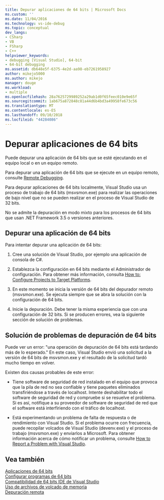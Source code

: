 ```yaml
---
title: Depurar aplicaciones de 64 bits | Microsoft Docs
ms.custom: ''
ms.date: 11/04/2016
ms.technology: vs-ide-debug
ms.topic: conceptual
dev_langs:
- CSharp
- VB
- FSharp
- C++
helpviewer_keywords:
- debugging [Visual Studio], 64-bit
- 64-bit debugging
ms.assetid: db648e5f-6375-4e2d-aa98-eb7261958927
author: mikejo5000
ms.author: mikejo
manager: douge
ms.workload:
- multiple
ms.openlocfilehash: 28a7625729989252a29ab1d0f65feec010e9e65f
ms.sourcegitcommit: 1ab675a872848c81a44d6b4bd3a49958fe673c56
ms.translationtype: MT
ms.contentlocale: es-ES
ms.lasthandoff: 09/10/2018
ms.locfileid: "44284086"
---
```

# <a name="debug-64-bit-applications"></a>Depurar aplicaciones de 64 bits
Puede depurar una aplicación de 64 bits que se esté ejecutando en el equipo local o en un equipo remoto.  
  
 Para depurar una aplicación de 64 bits que se ejecute en un equipo remoto, consulte [Remote Debugging](../debugger/remote-debugging.md).  
  
 Para depurar aplicaciones de 64 bits localmente, Visual Studio usa un proceso de trabajo de 64 bits (msvsmon.exe) para realizar las operaciones de bajo nivel que no se pueden realizar en el proceso de Visual Studio de 32 bits.  
  
 No se admite la depuración en modo mixto para los procesos de 64 bits que usan .NET Framework 3.5 o versiones anteriores.  
  
## <a name="debug-a-64-bit-application"></a>Depurar una aplicación de 64 bits  
 Para intentar depurar una aplicación de 64 bits:  
  
1.  Cree una solución de Visual Studio, por ejemplo una aplicación de consola de C#.  
  
2.  Establezca la configuración en 64 bits mediante el Administrador de configuración. Para obtener más información, consulta [How to: Configure Projects to Target Platforms](../ide/how-to-configure-projects-to-target-platforms.md).  
  
3.  En este momento se inicia la versión de 64 bits del depurador remoto (msvsmon.exe). Se ejecuta siempre que se abra la solución con la configuración de 64 bits.  
  
4.  Inicie la depuración. Debe tener la misma experiencia que con una configuración de 32 bits. Si se producen errores, vea la siguiente sección de solución de problemas.  
  
## <a name="troubleshooting-64-bit-debugging"></a>Solución de problemas de depuración de 64 bits  
 Puede ver un error: "una operación de depuración de 64 bits está tardando más de lo esperado." En este caso, Visual Studio envió una solicitud a la versión de 64 bits de msvsmon.exe y el resultado de la solicitud tardó mucho tiempo en volver.  
  
 Existen dos causas probables de este error:  
  
-   Tiene software de seguridad de red instalado en el equipo que provoca que la pila de red no sea confiable y tiene paquetes eliminados transfiriéndose a través de localhost. Intente deshabilitar todo el software de seguridad de red y compruebe si se resuelve el problema. Si es así, notifique a su proveedor de software de seguridad de red que el software está interfiriendo con el tráfico de localhost.  
  
-   Está experimentando un problema de falta de respuesta o de rendimiento con Visual Studio. Si el problema ocurre con frecuencia, puede recopilar volcados de Visual Studio (devenv.exe) y el proceso de trabajo (msvsmon.exe) y enviarlos a Microsoft. Para obtener información acerca de cómo notificar un problema, consulte [How to Report a Problem with Visual Studio](../ide/How-to-Report-a-Problem-with-Visual-Studio-2017.md).
  
## <a name="see-also"></a>Vea también  
 [Aplicaciones de 64 bits](https://docs.microsoft.com/dotnet/framework/64-bit-apps)   
 [Configurar programas de 64 bits](/cpp/build/configuring-programs-for-64-bit-visual-cpp)   
 [Compatibilidad de 64 bits IDE de Visual Studio](../ide/visual-studio-ide-64-bit-support.md)   
 [Uso de archivos de volcado de memoria](../debugger/using-dump-files.md)   
 [Depuración remota](../debugger/remote-debugging.md)